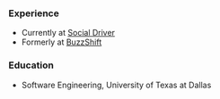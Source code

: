 ### Experience
- Currently at [Social Driver](https://www.socialdriver.com/)  
- Formerly at [BuzzShift](https://buzzshift.com/)

### Education
- Software Engineering, University of Texas at Dallas

